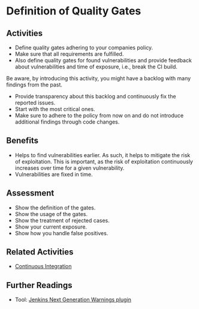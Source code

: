 # Definition of Quality Gates

## Activities

- Define quality gates adhering to your companies policy.
- Make sure that all requirements are fulfilled.
- Also define quality gates for found vulnerabilities and provide feedback about vulnerabilities and time of exposure, i.e., break the CI build.

Be aware, by introducing this activity, you might have a backlog with many findings from the past.
- Provide transparency about this backlog and continuously fix the reported issues.
- Start with the most critical ones.
- Make sure to adhere to the policy from now on and do not introduce additional findings through code changes.

## Benefits

- Helps to find vulnerabilities earlier. As such, it helps to mitigate the risk of exploitation. This is important, as the risk of exploitation continuously increases over time for a given vulnerability.
- Vulnerabilities are fixed in time.

## Assessment

- Show the definition of the gates.
- Show the usage of the gates.
- Show the treatment of rejected cases.
- Show your current exposure.
- Show how you handle false positives.

## Related Activities

- [Continuous Integration](continuous-integration.md)

## Further Readings

- Tool: [Jenkins Next Generation Warnings plugin](https://plugins.jenkins.io/warnings-ng/)
